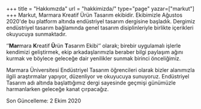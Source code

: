 +++
title = "Hakkımızda"
url = "hakkimizda/"
type="page"
yazar=["markut"]
+++
Markut, Marmara Kreatif Ürün Tasarım ekibidir. Ekibimizle Ağustos 2020'de bu platform altında endüstriyel tasarım dergisine başladık. Dergimiz endüstriyel tasarım bağlamında genel tasarım disiplinleriyle birlikte içerikleri okuyucuya sunmaktadır.

‘’**Mar**mara **K**reatif **Ü**rün **T**asarım Ekibi‘’ olarak; birebir uygulamalı işlerle kendimizi geliştirmek, ekip arkadaşlarımızla beraber bilgi paylaşım ağını kurmak ve böylece geleceğe dair yenilikler sunmak birinci önceliğimiz.

Marmara Üniversitesi Endüstriyel Tasarım öğrencileri olarak bizler alanımızla ilgili araştırmalar yapıyor, düzenliyor ve okuyucuya sunuyoruz. Endüstriyel Tasarım adı altında başlattığımız dergi sayesinde geçmişi günümüzle harmanlarken geleceğe kanat çırpacağız.

Son Güncelleme: 2 Ekim 2020
